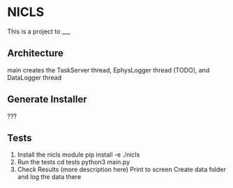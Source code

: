 # NICLS
This is a project to ___

## Architecture
main creates the TaskServer thread, EphysLogger thread (TODO), and DataLogger thread
 

## Generate Installer
???

## Tests
1) Install the nicls module
	pip install -e ./nicls 
2) Run the tests
	cd tests
	python3 main.py
3) Check Results (more description here)
	Print to screen
	Create data folder and log the data there
